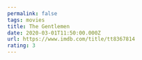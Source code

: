 ```yaml
---
permalink: false
tags: movies
title: The Gentlemen
date: 2020-03-01T11:50:00.000Z
url: https://www.imdb.com/title/tt8367814
rating: 3
---
```

